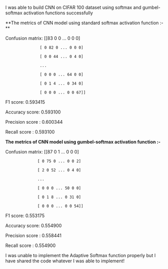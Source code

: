 I was able to build CNN on CIFAR 100 dataset using softmax and gumbel-softmax activation functions successfully 

**The metrics of CNN model using standard softmax activation function :- **

Confusion matrix: [[83 0 0 ... 0 0 0] 

                   [ 0 82 0 ... 0 0 0] 
                   
                   [ 0 0 44 ... 0 4 0] 
                   
                   ... 
                   
                   [ 0 0 0 ... 64 0 0] 
                   
                   [ 0 1 4 ... 0 34 0] 
                   
                   [ 0 0 0 ... 0 0 67]] 
                   
F1 score: 0.593415 

Accuracy score: 0.593100 

Precision score : 0.600344 

Recall score : 0.593100


**The metrics of CNN model using gumbel-softmax activation function :-**

Confusion matrix: [[87 0 1 ... 0 0 0] 

                  [ 0 75 0 ... 0 0 2] 
                  
                  [ 2 0 52 ... 0 4 0] 
                  
                  ... 
                  
                  [ 0 0 0 ... 50 0 0] 
                  
                  [ 0 1 8 ... 0 31 0] 
                  
                  [ 0 0 0 ... 0 0 54]] 
                  
F1 score: 0.553175 

Accuracy score: 0.554900 

Precision score : 0.558441 

Recall score : 0.554900


I was unable to implement the Adaptive Softmax function properly but I have shared the code whatever I was able to implement!
